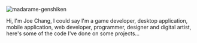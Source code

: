 ![madarame-genshiken](https://user-images.githubusercontent.com/123129983/236909751-c62fbdba-1a2c-46a9-ae23-f9a84b91bd32.gif)

Hi, I'm Joe Chang, I could say I'm a game developer, desktop application, mobile application, web developer, programmer, designer and digital artist, here's some of the code I've done on some projects...
